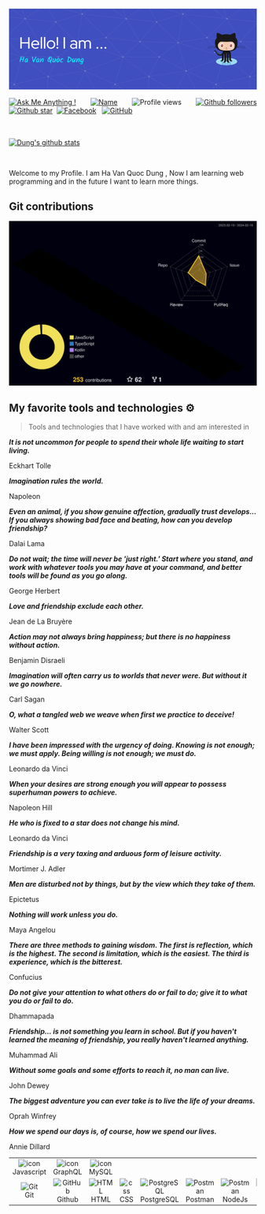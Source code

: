 ![Header](./github-header-image.png)

<div align="justify">

[![Ask Me Anything !](https://img.shields.io/badge/Ask%20me-anything-1abc9c.svg)](https://www.facebook.com/jonlnyy/)&nbsp;&nbsp;
[![Name](https://img.shields.io/badge/Ha%20Van-Quoc%20Dung-green)](https://www.facebook.com/jonlnyy/)&nbsp;&nbsp;
![Profile views](https://komarev.com/ghpvc/?username=Dung24-6&base=1000)&nbsp;&nbsp;
[![Github followers](https://img.shields.io/github/followers/Dung24-6?style=social)](https://github.com/Dung24-6?tab=followers)
[![Github star](https://img.shields.io/github/stars/Dung24-6?affiliations=OWNER&style=social)](https://github.com/Dung24-6?tab=repositories)&nbsp;
[![Facebook](https://img.shields.io/badge/Facebook-%231877F2.svg?style=for-the-badge&logo=Facebook&logoColor=white)](https://www.facebook.com/jonlnyy/)&nbsp;&nbsp;
[![GitHub](https://img.shields.io/badge/github-%23121011.svg?style=for-the-badge&logo=github&logoColor=white)](https://github.com/Dung24-6)&nbsp;&nbsp;

<br><br>
[![Dung's github stats](https://github-readme-stats.vercel.app/api?username=Dung24-6&theme=blue-green)](https://github.com/Dung24-6)
</div>

<br>



<p align="justify"> 

Welcome to my Profile. I am Ha Van Quoc Dung , Now I am learning web programming and in the future I want to learn more things.

</p>

## Git contributions
  
![](./profile-3d-contrib/profile-night-rainbow.svg)

## My favorite tools and technologies ⚙️ 

> Tools and technologies that I have worked with and am interested in

<table>
  <tr>
    <td align="center" width="96">
        <img src="https://techstack-generator.vercel.app/js-icon.svg" alt="icon" width="65" height="65" />
      <br>Javascript
    </td>
    <td align="center" width="96">
        <img src="https://techstack-generator.vercel.app/graphql-icon.svg" alt="icon" width="65" height="65" />
      <br>GraphQL
    </td>
    <td align="center" width="96">
    <img src="https://techstack-generator.vercel.app/java-icon.svg" alt="icon" width="65" height="65"/>
    <br>MySQL
  </tr>
  <tr>
    <td align="center" width="96"> 
        <img src="https://user-images.githubusercontent.com/25181517/192108372-f71d70ac-7ae6-4c0d-8395-51d8870c2ef0.png" width="48" height="48" alt="Git" />
      <br>Git
    </td>
    <td align="center" width="96">
        <img src="https://user-images.githubusercontent.com/25181517/192108374-8da61ba1-99ec-41d7-80b8-fb2f7c0a4948.png" width="48" height="48" alt="GitHub" />
      <br>Github
    </td>
    <td align="center"  width="96">
        <img src="https://skillicons.dev/icons?i=html" width="48" height="48" alt="HTML" />
      <br>HTML
    </td>
    <td align="center" width="96">
        <img src="https://skillicons.dev/icons?i=css" width="48" height="48" alt="css" />
      <br>CSS
    </td>
    <td align="center" width="96">
        <img src="https://skillicons.dev/icons?i=postgres" width="48" height="48" alt="PostgreSQL" />
      <br>PostgreSQL
    </td>
     </td>
        <td align="center" width="96">
        <img src="https://user-images.githubusercontent.com/25181517/192109061-e138ca71-337c-4019-8d42-4792fdaa7128.png" width="48" height="48" alt="Postman" />
      <br>Postman
    </td>
     </td>
        <td align="center" width="96">
        <img src="https://wiki.matbao.net/wp-content/uploads/2022/07/image-168-1024x576.png" width="48" height="48" alt="Postman"/>
      <br>NodeJs
    </td>
    <td align="center" width="96">
        <img src="https://images.viblo.asia/286c9a3f-6a38-4113-addd-7b6e43b537bf.jpg" width="48" height="48" alt="Postman"/>
      <br>mongoDB
    </td>
  </tr>
  
  <!--- [![Github star](https://img.shields.io/github/stars/Dung24-6?affiliations=OWNER%2CCOLLABORATOR%2CORGANIZATION_MEMBER&style=social)](https://github.com/Dung24-6?tab=repositories)&nbsp;&nbsp;-->







_**It is not uncommon for people to spend their whole life waiting to start living.**_

Eckhart Tolle


_**Imagination rules the world.**_

Napoleon

_**Even an animal, if you show genuine affection, gradually trust develops... If you always showing bad face and beating, how can you develop friendship?**_

Dalai Lama

_**Do not wait; the time will never be 'just right.' Start where you stand, and work with whatever tools you may have at your command, and better tools will be found as you go along.**_

George Herbert

_**Love and friendship exclude each other.**_

Jean de La Bruyère

_**Action may not always bring happiness; but there is no happiness without action.**_

Benjamin Disraeli

_**Imagination will often carry us to worlds that never were. But without it we go nowhere.**_

Carl Sagan

_**O, what a tangled web we weave when first we practice to deceive!**_

Walter Scott

_**I have been impressed with the urgency of doing. Knowing is not enough; we must apply. Being willing is not enough; we must do.**_

Leonardo da Vinci

_**When your desires are strong enough you will appear to possess superhuman powers to achieve.**_

Napoleon Hill

_**He who is fixed to a star does not change his mind.**_

Leonardo da Vinci

_**Friendship is a very taxing and arduous form of leisure activity.**_

Mortimer J. Adler

_**Men are disturbed not by things, but by the view which they take of them.**_

Epictetus

_**Nothing will work unless you do.**_

Maya Angelou

_**There are three methods to gaining wisdom. The first is reflection, which is the highest. The second is limitation, which is the easiest. The third is experience, which is the bitterest.**_

Confucius

_**Do not give your attention to what others do or fail to do; give it to what you do or fail to do.**_

Dhammapada

_**Friendship... is not something you learn in school. But if you haven't learned the meaning of friendship, you really haven't learned anything.**_

Muhammad Ali

_**Without some goals and some efforts to reach it, no man can live.**_

John Dewey

_**The biggest adventure you can ever take is to live the life of your dreams.**_

Oprah Winfrey

_**How we spend our days is, of course, how we spend our lives.**_

Annie Dillard
